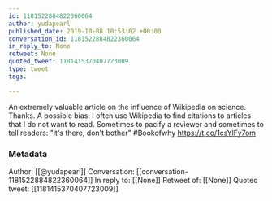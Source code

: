 ```yaml
---
id: 1181522884822360064
author: yudapearl
published_date: 2019-10-08 10:53:02 +00:00
conversation_id: 1181522884822360064
in_reply_to: None
retweet: None
quoted_tweet: 1181415370407723009
type: tweet
tags:

---
```


An extremely valuable article on the influence of Wikipedia on science. Thanks. A possible bias: I often use Wikipedia to find citations to articles that I do not want to read.  Sometimes to pacify a reviewer and sometimes to tell readers: "it's there, don't bother" #Bookofwhy https://t.co/1csYlFy7om

### Metadata

Author: [[@yudapearl]]
Conversation: [[conversation-1181522884822360064]]
In reply to: [[None]]
Retweet of: [[None]]
Quoted tweet: [[1181415370407723009]]
